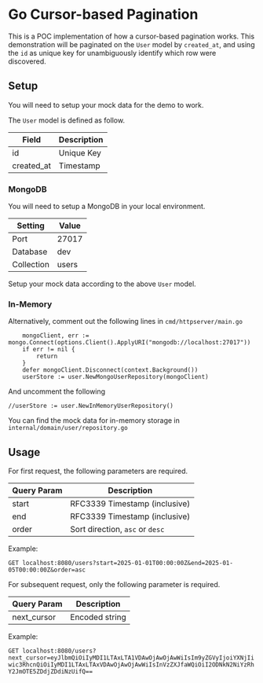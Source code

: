 # Go Cursor-based Pagination

This is a POC implementation of how a cursor-based pagination works.
This demonstration will be paginated on the `User` model by `created_at`, and using the `id` as unique key for unambiguously identify which row were discovered.

## Setup

You will need to setup your mock data for the demo to work.

The `User` model is defined as follow.

| Field      | Description |
| ---------- | ----------- |
| id         | Unique Key  |
| created_at | Timestamp   |

### MongoDB

You will need to setup a MongoDB in your local environment.

| Setting    | Value |
| ---------- | ----- |
| Port       | 27017 |
| Database   | dev   |
| Collection | users |

Setup your mock data according to the above `User` model.

### In-Memory

Alternatively, comment out the following lines in `cmd/httpserver/main.go`

```
	mongoClient, err := mongo.Connect(options.Client().ApplyURI("mongodb://localhost:27017"))
	if err != nil {
		return
	}
	defer mongoClient.Disconnect(context.Background())
	userStore := user.NewMongoUserRepository(mongoClient)
```

And uncomment the following

```
//userStore := user.NewInMemoryUserRepository()
```

You can find the mock data for in-memory storage in `internal/domain/user/repository.go`

## Usage

For first request, the following parameters are required.

| Query Param | Description                     |
| ----------- | ------------------------------- |
| start       | RFC3339 Timestamp (inclusive)   |
| end         | RFC3339 Timestamp (inclusive)   |
| order       | Sort direction, `asc` or `desc` |

Example:

`GET localhost:8080/users?start=2025-01-01T00:00:00Z&end=2025-01-05T00:00:00Z&order=asc`

For subsequent request, only the following parameter is required.

| Query Param | Description    |
| ----------- | -------------- |
| next_cursor | Encoded string |

Example:

`GET localhost:8080/users?next_cursor=eyJlbmQiOiIyMDI1LTAxLTA1VDAwOjAwOjAwWiIsIm9yZGVyIjoiYXNjIiwic3RhcnQiOiIyMDI1LTAxLTAxVDAwOjAwOjAwWiIsInVzZXJfaWQiOiI2ODNkN2NiYzRhY2JmOTE5ZDdjZDdiNzUifQ==`
